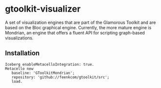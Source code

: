 # gtoolkit-visualizer
A set of visualization engines that are part of the Glamorous Toolkit and are based on the Bloc graphical engine. Currently, the more mature engine is Mondrian, an engine that offers a fluent API for scripting graph-based visualizations.

## Installation

```
Iceberg enableMetacelloIntegration: true.
Metacello new
   baseline: 'GToolkitMondrian';
   repository: 'github://feenkcom/gtoolkit/src';
   load.
```
